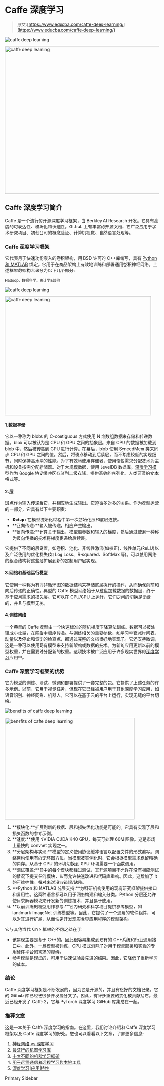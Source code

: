 # Caffe 深度学习

> 原文:[https://www.educba.com/caffe-deep-learning/](https://www.educba.com/caffe-deep-learning/)

![caffe deep learning](../Images/b5c514add52af29e29c67d126d6df7c1.png)

<noscript><img class="alignnone size-full wp-image-288877" src="../Images/b5c514add52af29e29c67d126d6df7c1.png" alt="caffe deep learning" width="864" height="482" srcset="https://cdn.educba.com/academy/wp-content/uploads/2020/01/caffe-deep-learning.jpg 864w, https://cdn.educba.com/academy/wp-content/uploads/2020/01/caffe-deep-learning-300x167.jpg 300w, https://cdn.educba.com/academy/wp-content/uploads/2020/01/caffe-deep-learning-768x428.jpg 768w" sizes="(max-width: 864px) 100vw, 864px" data-original-src="https://cdn.educba.com/academy/wp-content/uploads/2020/01/caffe-deep-learning.jpg"/></noscript>

## Caffe 深度学习简介

Caffe 是一个流行的开源深度学习框架，由 Berkley AI Research 开发。它具有高度的可表达性、模块化和快速性。Github 上有丰富的开源文档。它广泛应用于学术研究项目、初创公司的概念验证、计算机视觉、自然语言处理等。

### Caffe 深度学习框架

它代表用于快速功能嵌入的卷积架构，用 BSD 许可的 C++库编写，具有 [Python 和 MATLAB](https://www.educba.com/python-vs-matlab/) 绑定。它用于在商品架构上有效地训练和部署通用卷积神经网络。上述框架的架构大致分为以下几个部分:

<small>Hadoop、数据科学、统计学&其他</small>

![caffe deep learning](../Images/55f283543943b732389645f5f5aaee26.png)

<noscript><img class="alignnone size-full wp-image-289051" src="../Images/55f283543943b732389645f5f5aaee26.png" alt="caffe deep learning" width="478" height="389" srcset="https://cdn.educba.com/academy/wp-content/uploads/2020/01/caffe-deep-learning1.jpg 478w, https://cdn.educba.com/academy/wp-content/uploads/2020/01/caffe-deep-learning1-300x244.jpg 300w" sizes="(max-width: 478px) 100vw, 478px" data-original-src="https://cdn.educba.com/academy/wp-content/uploads/2020/01/caffe-deep-learning1.jpg"/></noscript>

#### 1.数据存储

它以一种称为 blobs 的 C-contiguous 方式使用 N 维数组数据来存储和传递数据。blob 可以被认为是 CPU 和 GPU 之间的抽象层。来自 CPU 的数据被加载到 blob 中，然后被传递到 GPU 进行计算。在幕后，blob 使用 SyncedMem 类来同步 CPU 和 GPU 之间的值。然后，将斑点移动到后续层，而不考虑较低的实现细节，同时保持高水平的性能。为了有效地使用存储器，使用惰性需求分配技术为主机和设备按需分配存储器。对于大规模数据，使用 LevelDB 数据库。[深度学习模型](https://www.educba.com/deep-learning-model/)作为 Google 协议缓冲区存储到二级存储，提供高效的序列化、人类可读的文本格式等。

#### 2.层

斑点作为输入传递给它，并相应地生成输出。它遵循多对多的关系。作为模型运营的一部分，它具有以下主要职责:

*   **Setup:** 在模型初始化过程中第一次初始化层和底层连接。
*   **正向传递:**输入被传递，相应产生输出。
*   **反向传递:**计算关于输出、模型超参数和输入的梯度，然后通过使用一种称为反向传播的技术将梯度传递给后续层。

它提供了不同的层设置，如卷积、池化、非线性激活(如校正)、线性单元(ReLU)以及广泛使用的优化损失(如 Log Loss、R-squared、SoftMax 等)。可以使用网络的组合结构将这些层扩展到新的定制用户层实现。

#### 3.网络和基础运行模型

它使用一种称为有向非循环图的数据结构来存储底层执行的操作，从而确保向前和向后传递的正确性。典型的 Caffe 模型网络始于从磁盘加载数据的数据层，终于基于应用需求的损失层。它可以在 CPU/GPU 上运行，它们之间的切换是无缝的，并且与模型无关。

#### 4.训练网络

一个典型的 Caffe 模型由一个快速标准的随机梯度下降算法训练。数据可以被处理成小批量，在网络中顺序传递。与训练相关的重要参数，如学习率衰减时间表、动量以及停止和恢复的检查点，都通过完整的文档很好地实现了。它还支持微调，这是一种可以使用现有模型来支持新架构或数据的技术。为新的应用更新以前的模型权重，并在需要时分配新的权重。这项技术被广泛应用于许多现实世界的[深度学习](https://www.educba.com/what-is-deep-learning/)应用中。

### Caffe 深度学习框架的优势

它为模型的训练、测试、微调和部署提供了一套完整的包。它提供了上述任务的许多示例。以前，它用于视觉任务，但现在它已经被用户用于其他深度学习应用，如语音识别、神经网络、机器人。它可以在基于云的平台上运行，实现无缝的平台切换。

![benefits of caffe deep learning](../Images/c109ba88453f982a6d8acb8f205c5596.png)

<noscript><img class="alignnone size-full wp-image-288951" src="../Images/c109ba88453f982a6d8acb8f205c5596.png" alt="benefits of caffe deep learning" width="424" height="333" srcset="https://cdn.educba.com/academy/wp-content/uploads/2020/01/benefits-of-caffe-deep-learning.jpg 424w, https://cdn.educba.com/academy/wp-content/uploads/2020/01/benefits-of-caffe-deep-learning-300x236.jpg 300w" sizes="(max-width: 424px) 100vw, 424px" data-original-src="https://cdn.educba.com/academy/wp-content/uploads/2020/01/benefits-of-caffe-deep-learning.jpg"/></noscript>

1.  **模块化:**扩展到新的数据、层和损失优化功能是可能的。它具有实现了层和损失函数的参考示例。
2.  **速度:**使用 NVIDIA CUDA K40 GPU，每天可处理 60M 图像。这是市场上最快的 convnet 实现之一。
3.  **分层架构与实现:**模型的定义使用协议缓冲语言以配置文件的形式编写。网络架构使用有向无环图方法。当模型被实例化时，它会根据模型需求保留精确的内存。从基于 CPU 的环境切换到 GPU 环境需要一个函数调用。
4.  **测试覆盖:**其中的每个模块都经过测试，其开源项目不允许在没有相应测试的情况下提交任何模块，从而允许快速改进和代码库重构。因此，这增加了 it 的可维护性，相对来说没有错误/缺陷。
5.  **Python 和 MATLAB 分层支持:**为科研机构使用的现有研究框架提供接口和易用性。这两种语言都可以用于网络构建和输入分类。Python 分层还允许使用求解器模块来开发新的训练技术，并且易于使用。
6.  **以前训练的模型用作参考:**它为研究和科学项目提供参考模型，如 landmark ImageNet 训练模型等。因此，它提供了一个通用的软件组件，可以对其进行扩展，从而快速开发现实世界应用程序的模型架构。

它与其他当代 CNN 框架的不同之处在于:

*   该实现主要是基于 C++的，因此很容易集成到现有的 C++系统和行业通用接口中。此外，一旦模型被训练，CPU 模式消除了对用于模型部署和实验的专用硬件平台的需求的障碍。
*   参考模型是现成的，可用于快速试验最先进的结果。因此，它降低了重新学习的成本。

### 结论

Caffe 深度学习框架是不断发展的，因为它是开源的，并且有很好的文档记录。它的 Github 库已经被很多开发者分叉了。因此，有许多重要的变化被贡献给它。最近已经开发了 Caffe 2，它与 PyTorch 深度学习 GitHub 库集成在一起。

### 推荐文章

这是一本关于 Caffe 深度学习的指南。在这里，我们讨论介绍和 Caffe 深度学习框架以及 Caffe 深度学习的好处。您也可以看看以下文章，了解更多信息–

1.  [神经网络 vs 深度学习](https://www.educba.com/neural-networks-vs-deep-learning/)
2.  [最流行的机器学习库](https://www.educba.com/machine-learning-libraries/)
3.  [十大不同的机器学习框架](https://www.educba.com/machine-learning-frameworks/)
4.  [用于远程通信和远程学习的本地工具](https://www.educba.com/machine-learning-tools/)
5.  [深度学习|应用|特性](https://www.educba.com/deep-learning/)

<footer class="entry-footer">

<aside class="sidebar sidebar-primary widget-area" role="complementary" aria-label="Primary Sidebar">Primary Sidebar</aside>

</footer>
